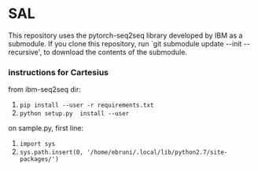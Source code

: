 # SAL

This repository uses the pytorch-seq2seq library developed by IBM as a submodule.
If you clone this repository, run `git submodule update --init --recursive', to download the contents of the submodule.

### instructions for Cartesius
from ibm-seq2seq dir:
1. ```pip install --user -r requirements.txt```
2. ```python setup.py  install --user```

on sample.py, first line:
1. ```import sys```
2. ```sys.path.insert(0, '/home/ebruni/.local/lib/python2.7/site-packages/')```